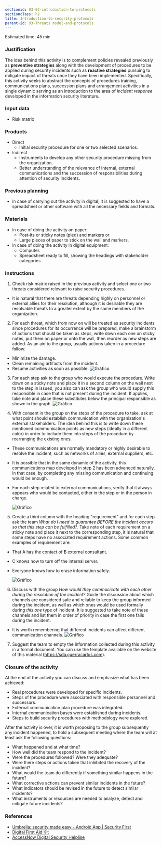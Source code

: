 ```yaml
---
sectionid: 03-02-introduction-to-protocols
sectionclass: h2
title: Introduction-to-security-protocols
parent-id: 03-Threats model-and-protocols
---
```

Estimated time: 45 min

### Justification
The idea behind this activity is to complement policies revealed previously as **preventive strategies** along with the development of procedures to be applied during security incidents such as **reactive strategies** pursuing to mitigate impact of threats once they have been implemented. Specifically, this activity seeks to abstract the concepts of procedures training, communications plans, succession plans and arrangement activities in a single dynamic serving as an introduction to the area of *incident response* developed in the information security literature.

### Input data
* Risk matrix

### Products
* Direct
  * Initial security procedure for one or two selected scenarios.
* Indirect
  * Instruments to develop any other security procedure missing from the organization.
  * Better understanding of the relevance of internal, external communications and the succession of responsibilities during attention of security incidents.

### Previous planning
* In case of carrying out the activity in digital, it is suggested to have a spreadsheet or other software with all the necessary fields and formats.

### Materials
* In case of doing the activity on paper:
  * Post-its or sticky notes (pied) and markers or
  * Large pieces of paper to stick on the wall and markers.
* In case of doing the activity in digital equipment:
  * Computer.
  * Spreadsheet ready to fill, showing the headings with stakeholder categories.

### Instructions
1. Check risk matrix raised in the previous activity and select one or two threats considered relevant to raise security procedures.
* It is natural that there are threats depending highly on personnel or external allies for their resolution, although it is desirable they are resolvable threats to a greater extent by the same members of the organization.

2. For each threat, which from now on will be treated as security incidents since procedures for its occurrence will be prepared, make a brainstorm of actions that should be taken as steps, write down each one on sticky notes, put them on paper or onto the wall, then reorder as new steps are added. As an aid to the group, usually  actions taken in a procedure follow:
* Minimize the damage.
* Clean remaining artifacts from the incident.
* Resume activities as soon as possible.
  ![Gráfico](../img/0302/bocetos-sda-0302-1.png)

3. For each step ask to the group who would execute the procedure. Write down on a sticky note and place it in a second column on the wall next to the step in issued, you also can ask the group who would supply this responsible in case that is not present during the incident. If applies, take note and place these substitutes below the principal responsible as shown in the graph.
  ![Gráfico](../img/0302/bocetos-sda-0302-2.png)

4. With consent in the group on the steps of the procedure to take, ask at what point should establish communication with the organization's external stakeholders. The idea behind this is to write down these mentioned communication points as new steps (ideally in a different color) in order to include them into steps of the procedure by rearranging the existing ones.
* These communications are normally mandatory or highly desirable to resolve the incident, such as networks of allies, external suppliers, etc.
* It is possible that in the same dynamic of the activity, this communications map developed in step 2 has been advanced naturally. In that case, by completing any missing communication and continuing would be enough.
* For each step related to external communications, verify that it always appears who would be contacted, either in the step or in the person in charge.

  ![Gráfico](../img/0302/bocetos-sda-0302-3.png)

5. Create a third column with the heading "requirement" and for each step ask the team *What do I need to guarantee BEFORE the incident occurs so that this step can be fulfilled?*. Take note of each requirement on a sticky note and place it next to the corresponding step, it is natural that some steps have no associated requirement actions. Some common examples of requirement are:
* That A has the contact of B external consultant.
* C knows how to turn off the internal server.
* Everyone knows how to erase information safely.

  ![Gráfico](../img/0302/bocetos-sda-0302-4.png)

6. Discuss with the group *How would they communicate with each other during the resolution of the incident?* Guide the discussion about which channels are considered safe and reliable to keep the group informed during the incident, as well as which ones would be used formally during *this one* type of incident. It is suggested to take note of these channels and list them in order of priority in case the first one fails during the incident.
* It is worth remembering that different incidents can affect different communication channels.
  ![Gráfico](../img/0302/bocetos-sda-0302-5.png)

7. Suggest the team to empty the information collected during this activity in a formal document. You can use the template available on the website of this material (https://sda.guerracarlos.com).

### Closure of the activity
At the end of the activity you can discuss and emphasize what has been achieved:
* Real procedures were developed for specific incidents.
* Steps of the procedure were associated with responsible personnel and successors.
* External communication plan procedure was integrated.
* Internal communication bases were established during incidents.
* Steps to build security procedures with methodology were explored.

After the activity is over, it is worth proposing to the group subsequently any incident happened, to hold a subsequent meeting where the team will at least ask the following questions:
* What happened and at what time?
* How well did the team respond to the incident?
* Were the procedures followed? Were they adequate?
* Were there steps or actions taken that inhibited the recovery of the incident?
* What would the team do differently if something similar happens in the future?
* What corrective actions can prevent similar incidents in the future?
* What indicators should be revised in the future to detect similar incidents?
* What instruments or resources are needed to analyze, detect and mitigate future incidents?

### References
* [Umbrella: security made easy - Android App | Security First](https://secfirst.org/)
* [Digital First Aid Kit](https://rarenet.github.io/DFAK/es/)
* [AccessNow Digital Security Helpline](https://www.accessnow.org/linea-de-ayuda-en-seguridad-digital/?ignorelocale)
